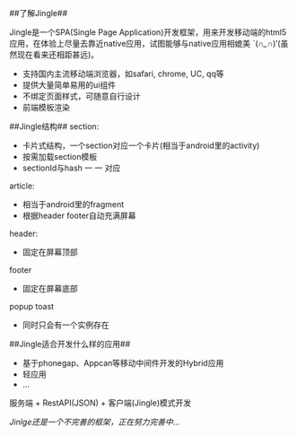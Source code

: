 ##了解Jingle##

Jingle是一个SPA(Single Page Application)开发框架，用来开发移动端的html5应用，在体验上尽量去靠近native应用，试图能够与native应用相媲美 `(*∩_∩*)′(虽然现在看来还相距甚远)。

- 支持国内主流移动端浏览器，如safari, chrome, UC, qq等
- 提供大量简单易用的ui组件
- 不绑定页面样式，可随意自行设计
- 前端模板渲染

##Jingle结构##
section: 

- 卡片式结构，一个section对应一个卡片(相当于android里的activity)
- 按需加载section模板
- sectionId与hash 一 一 对应
 
article:

- 相当于android里的fragment
- 根据header footer自动充满屏幕

header:

- 固定在屏幕顶部

footer

- 固定在屏幕底部

popup toast

- 同时只会有一个实例存在

##Jingle适合开发什么样的应用##

- 基于phonegap、Appcan等移动中间件开发的Hybrid应用
- 轻应用
- ...

服务端 + RestAPI(JSON) + 客户端(Jingle)模式开发


*Jinlge还是一个不完善的框架，正在努力完善中...*



